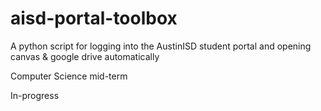 # aisd-portal-toolbox
A python script for logging into the AustinISD student portal and opening canvas &amp; google drive automatically

Computer Science mid-term

In-progress
